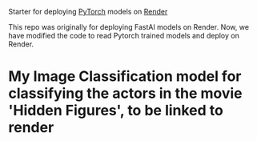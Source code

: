 Starter for deploying [PyTorch](http://pytorch.org/) models on [Render](https://render.com)

This repo was originally for deploying FastAI models on Render. Now, we have modified the code to read Pytorch trained models and deploy on Render.

# My Image Classification model for classifying the actors in the movie 'Hidden Figures', to be linked to render
